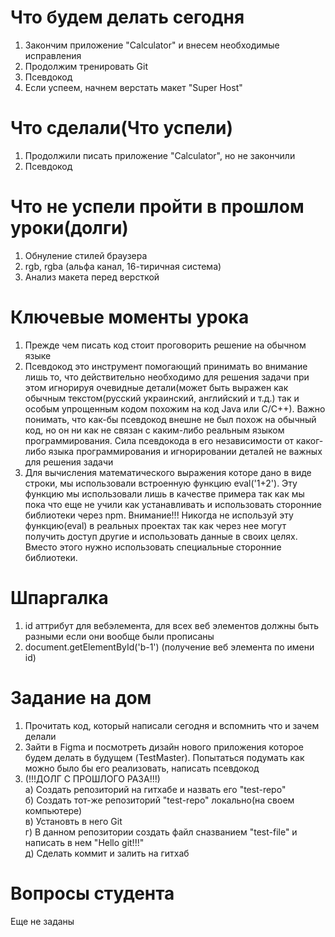 # Что будем делать сегодня
1) Закончим приложение "Calculator" и внесем необходимые исправления
2) Продолжим тренировать Git
3) Псевдокод
4) Если успеем, начнем верстать макет "Super Host"

# Что сделали(Что успели)
1) Продолжили писать приложение "Calculator", но не закончили
2) Псевдокод

# Что не успели пройти в прошлом уроки(долги)
1) Обнуление стилей браузера
2) rgb, rgba (альфа канал, 16-тиричная система)
3) Анализ макета перед версткой

# Ключевые моменты урока
1) Прежде чем писать код стоит проговорить решение на обычном языке
2) Псевдокод это инструмент помогающий принимать во внимание лишь то, что действительно необходимо для решения задачи
при этом игнорируя очевидные детали(может быть выражен как обычным текстом(русский украинский, английский и т.д.) так и особым упрощенным кодом похожим на код Java или С/С++). Важно понимать, что как-бы псевдокод внешне не был похож на обычный код, но он ни как не связан с каким-либо реальным языком программирования. Сила псевдокода в его независимости от каког-либо языка программирования и игнорировании деталей не важных для решения задачи
3) Для вычисления математического выражения которе дано в виде строки, мы использовали встроенную функцию eval('1+2'). Эту функцию мы использовали лишь в качестве примера так как мы пока что еще не учили как устанавливать и использовать сторонние библиотеки через npm. Внимание!!! Никогда не используй эту функцию(eval) в реальных проектах так как через нее могут получить доступ другие и использовать данные в своих целях. Вместо этого нужно использовать специальные сторонние библиотеки.

# Шпаргалка
1) id аттрибут для вебэлемента, для всех веб элементов должны быть разными если они вообще были прописаны
2) document.getElementById('b-1') (получение веб элемента по имени id)

# Задание на дом
1) Прочитать код, который написали сегодня и вспомнить что и зачем делали
2) Зайти в  Figma и посмотреть дизайн нового приложения которое будем делать в будущем (TestMaster). Попытаться подумать как можно было бы его реализовать, написать псевдокод
3) (!!!ДОЛГ С ПРОШЛОГО РАЗА!!!) <br/>
   а) Cоздать репозиторий на гитхабе и назвать его "test-repo"  <br/>
   б) Создать тот-же репозиторий "test-repo" локально(на своем компьютере) <br/>
   в) Установть в него Git <br/> 
   г) В данном репозитории создать файл сназванием "test-file" и написать в нем "Hello git!!!" <br/>
   д) Сделать коммит и залить на гитхаб <br/>

# Вопросы студента
Еще не заданы

